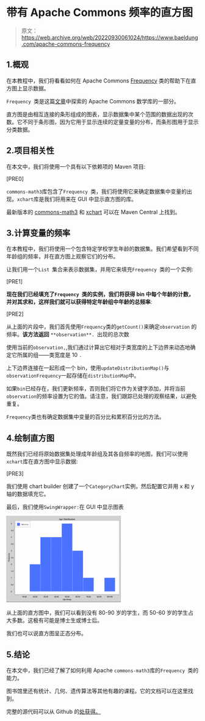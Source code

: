 # 带有 Apache Commons 频率的直方图

> 原文：<https://web.archive.org/web/20220930061024/https://www.baeldung.com/apache-commons-frequency>

## 1.概观

在本教程中，我们将看看如何在 Apache Commons [Frequency](https://web.archive.org/web/20220627172802/https://commons.apache.org/proper/commons-math/userguide/stat.html#a1.3_Frequency_distributions) 类的帮助下在直方图上显示数据。

`Frequency `类是这篇[文章](/web/20220627172802/https://www.baeldung.com/apache-commons-math)中探索的 Apache Commons 数学库的一部分。

直方图是由相互连接的条形组成的图表，显示数据集中某个范围的数据出现的次数。它不同于条形图，因为它用于显示连续的定量变量的分布，而条形图用于显示分类数据。

## 2.项目相关性

在本文中，我们将使用一个具有以下依赖项的 Maven 项目:

[PRE0]

`commons-math3`库包含了`Frequency `类，我们将使用它来确定数据集中变量的出现。`xchart`库是我们将用来在 GUI 中显示直方图的库。

最新版本的 [commons-math3](https://web.archive.org/web/20220627172802/https://search.maven.org/classic/#search%7Cga%7C1%7Ca%3A%22commons-math3%22%20g%3A%22org.apache.commons%22) 和 [xchart](https://web.archive.org/web/20220627172802/https://search.maven.org/classic/#search%7Cga%7C1%7Ca%3A%22xchart%22%20g%3A%22org.knowm.xchart%22) 可以在 Maven Central 上找到。

## 3.计算变量的频率

在本教程中，我们将使用一个包含特定学校学生年龄的数据集。我们希望看到不同年龄组的频率，并在直方图上观察它们的分布。

让我们用一个`List `集合来表示数据集，并用它来填充`Frequency `类的一个实例:

[PRE1]

**现在我们已经填充了`Frequency `类的实例，我们将获得 bin 中每个年龄的计数，并对其求和，这样我们就可以获得特定年龄组中年龄的总频率**:

[PRE2]

从上面的片段中，我们首先使用`Frequency`类的`getCount()`来确定`observation` 的频率。**该方法返回** `**observation**. `出现的总次数

使用当前的`observation,`,我们通过计算出它相对于类宽度的上下边界来动态地确定它所属的组——类宽度是 10 `.`

上下边界连接在一起形成一个 bin，使用`updateDistributionMap()`与`observationFrequency`一起存储在`distributionMap`中。

如果`bin`已经存在，我们更新频率，否则我们将它作为关键字添加，并将当前`observation`的频率设置为它的值。请注意，我们跟踪已处理的观察结果，以避免重复。

`Frequency`类也有确定数据集中变量的百分比和累积百分比的方法。

## 4.绘制直方图

既然我们已经将原始数据集处理成年龄组及其各自频率的地图，我们可以使用`xchart`库在直方图中显示数据:

[PRE3]

我们使用 chart builder 创建了一个`CategoryChart`实例，然后配置它并用 x 和 y 轴的数据填充它。

最后，我们使用`SwingWrapper:`在 GUI 中显示图表

[![xchart histogram](img/82fc0f97d5a3d7317dea3a81747e5e22.png)](/web/20220627172802/https://www.baeldung.com/wp-content/uploads/2018/06/22112_xchart_histogram.png)

从上面的直方图中，我们可以看到没有 80-90 岁的学生，而 50-60 岁的学生占大多数。这极有可能是博士生或博士后。

我们也可以说直方图呈正态分布。

## 5.结论

在本文中，我们已经了解了如何利用 Apache `commons-math3`库的`Frequency `类的能力。

图书馆里还有统计、几何、遗传算法等其他有趣的课程。它的文档可以在这里找到。

完整的源代码可以从 Github 的[处获得。](https://web.archive.org/web/20220627172802/https://github.com/eugenp/tutorials/tree/master/libraries-apache-commons)